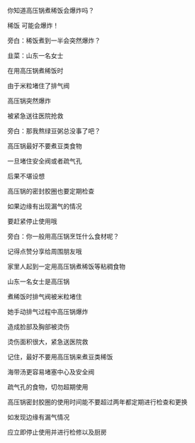 你知道高压锅煮稀饭会爆炸吗？



稀饭 可能会爆炸！



旁白：稀饭煮到一半会突然爆炸？

韭菜：山东一名女士

在用高压锅煮稀饭时

由于米粒堵住了排气阀

高压锅突然爆炸

被紧急送往医院抢救

旁白：那我熬绿豆粥总没事了吧？

高压锅最好不要煮豆类食物

一旦堵住安全阀或者疏气孔

后果不堪设想

高压锅的密封胶圈也要定期检查

如果边缘有出现漏气的情况

要赶紧停止使用哦

旁白：你一般用高压锅烹饪什么食材呢？

记得点赞分享给周围朋友哦



家里人起到一定用高压锅煮稀饭等粘稠食物

山东一名女士是高压锅

煮稀饭时排气阀被米粒堵住

她手动排气过程中高压锅爆炸

造成脸部及胸部被烫伤

烫伤面积很大，紧急送医院救

记住，最好不要用高压锅来煮豆类稀饭

海带汤更容易堵塞中心及安全阀

疏气孔的食物，切勿超期使用

高压锅密封胶圈的使用时间能不要超过两年都定期进行检查和更换

如发现边缘有漏气情况

应立即停止使用并进行检修以及厨房